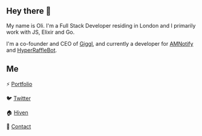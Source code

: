 ## Hey there 👋
My name is Oli. I'm a Full Stack Developer residing in London and I primarily work with JS, Elixir and Go. 

I'm a co-founder and CEO of [Giggl](https://giggl.app), and currently a developer for [AMNotify](https://amnotify.com) and [HyperRaffleBot](https://hyperrafflebot.io). 

## Me

⚡ [Portfolio](https://slayter.dev)

🐦 [Twitter](https://twitter.com/imslayter)

🏠 [Hiven](https://hiven.house/oli)

📧 [Contact](mailto:me@slayter.dev)

